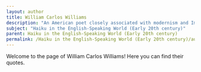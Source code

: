 ```yaml
---
layout: author
title: William Carlos Williams
description: "An American poet closely associated with modernism and Imagism, Williams wrote many poems influenced by the haiku form. His poetry often celebrated everyday life and the natural world."
subject: "Haiku in the English-Speaking World (Early 20th century)"
parent: Haiku in the English-Speaking World (Early 20th century)
permalink: /Haiku in the English-Speaking World (Early 20th century)/authors/William-Carlos-Williams/
---
```


Welcome to the page of William Carlos Williams! Here you can find their quotes.
